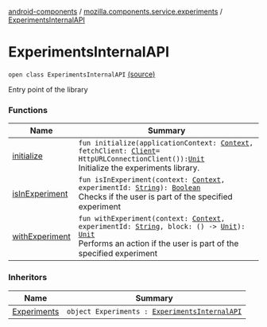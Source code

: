 [android-components](../../index.md) / [mozilla.components.service.experiments](../index.md) / [ExperimentsInternalAPI](./index.md)

# ExperimentsInternalAPI

`open class ExperimentsInternalAPI` [(source)](https://github.com/mozilla-mobile/android-components/blob/master/components/service/experiments/src/main/java/mozilla/components/service/experiments/Experiments.kt#L22)

Entry point of the library

### Functions

| Name | Summary |
|---|---|
| [initialize](initialize.md) | `fun initialize(applicationContext: `[`Context`](https://developer.android.com/reference/android/content/Context.html)`, fetchClient: `[`Client`](../../mozilla.components.concept.fetch/-client/index.md)` = HttpURLConnectionClient()): `[`Unit`](https://kotlinlang.org/api/latest/jvm/stdlib/kotlin/-unit/index.html)<br>Initialize the experiments library. |
| [isInExperiment](is-in-experiment.md) | `fun isInExperiment(context: `[`Context`](https://developer.android.com/reference/android/content/Context.html)`, experimentId: `[`String`](https://kotlinlang.org/api/latest/jvm/stdlib/kotlin/-string/index.html)`): `[`Boolean`](https://kotlinlang.org/api/latest/jvm/stdlib/kotlin/-boolean/index.html)<br>Checks if the user is part of the specified experiment |
| [withExperiment](with-experiment.md) | `fun withExperiment(context: `[`Context`](https://developer.android.com/reference/android/content/Context.html)`, experimentId: `[`String`](https://kotlinlang.org/api/latest/jvm/stdlib/kotlin/-string/index.html)`, block: () -> `[`Unit`](https://kotlinlang.org/api/latest/jvm/stdlib/kotlin/-unit/index.html)`): `[`Unit`](https://kotlinlang.org/api/latest/jvm/stdlib/kotlin/-unit/index.html)<br>Performs an action if the user is part of the specified experiment |

### Inheritors

| Name | Summary |
|---|---|
| [Experiments](../-experiments.md) | `object Experiments : `[`ExperimentsInternalAPI`](./index.md) |
